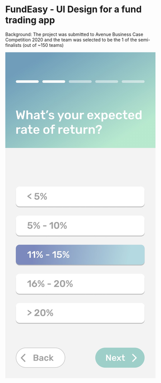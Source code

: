 # FundEasy - UI Design for a fund trading app
Background: The project was submitted to Avenue Business Case Competition 2020 and the team was selected to be the 1 of the semi-finalists (out of ~150 teams)

![Image of risk assesement](https://github.com/kath-hub/FundEasyMobileApp/blob/main/page1.jpg)
